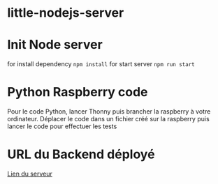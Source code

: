 # little-nodejs-server

# Init Node server

  for install dependency ```npm install```
  for start server ```npm run start```

# Python Raspberry code

  Pour le code Python, lancer Thonny puis brancher la raspberry à votre ordinateur.
  Déplacer le code dans un fichier créé sur la raspberry puis lancer le code pour effectuer les tests

# URL du Backend déployé
  [Lien du serveur](https://little-nodejs-server.onrender.com/)
  
